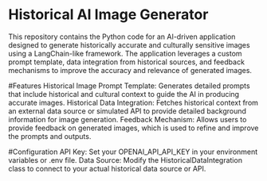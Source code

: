 # Historical AI Image Generator
This repository contains the Python code for an AI-driven application designed to generate historically accurate and culturally sensitive images using a LangChain-like framework. The application leverages a custom prompt template, data integration from historical sources, and feedback mechanisms to improve the accuracy and relevance of generated images.

#Features
Historical Image Prompt Template: Generates detailed prompts that include historical and cultural context to guide the AI in producing accurate images.
Historical Data Integration: Fetches historical context from an external data source or simulated API to provide detailed background information for image generation.
Feedback Mechanism: Allows users to provide feedback on generated images, which is used to refine and improve the prompts and outputs.

#Configuration
API Key: Set your OPENAI_API_API_KEY in your environment variables or .env file.
Data Source: Modify the HistoricalDataIntegration class to connect to your actual historical data source or API.
